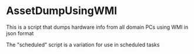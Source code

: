 # AssetDumpUsingWMI
This is a script that dumps hardware info from all domain PCs using WMI in json format

The "scheduled" script is a variation for use in scheduled tasks

